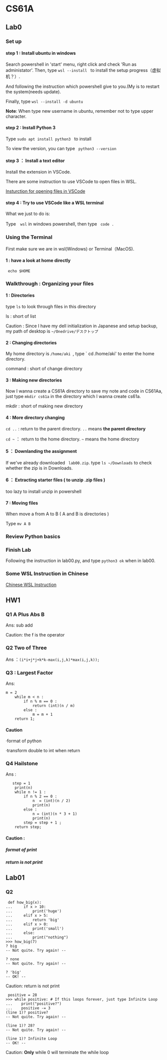 # CS61A
## Lab0
### Set up
#### step 1 : Install ubuntu in windows

Search powershell in 'start' menu, right click and check 'Run as administator'.
Then, type `wsl --install ` to install the setup progress（虚拟机？）.

And following the instruction which powershell give to you.(My is to restart the system(needs update).

Finally, type `wsl --install -d ubuntu`

**Note**: When type new username in ubuntu, remember not to type upper character.

#### step 2 : Install Python 3

Type `sudo apt install python3 ` to install  <!--apt: an instruction progress which install, update, delete and control application packs.-->

To view the version, you can type ` python3 --version`

#### step 3 ： Install a text editor

Install the extension in VSCode.

There are some instruction to use VSCode to open files in WSL.

[Insturction for opening files in VSCode](https://code.visualstudio.com/docs/remote/wsl#_open-a-remote-folder-or-workspace)

#### step 4 : Try to use VSCode like a WSL terminal

What we just to do is:

Type　` wsl ` in windows powershell, then type ` code .`

### Using the Terminal

First make sure we are in wsl(Windows) or Terminal（MacOS).

#### 1 : have a look at home directly

` echo $HOME`

### Walkthrough : Organizing your files

#### 1 : Directories

type ` ls ` to look through files in this directory

ls : short of list

Caution : Since I have my dell initialization in Japanese and setup backup, my path of desktop is `~/Onedrive/デスクトップ　`

#### 2 : Changing directories

My home directory is `/home/aki `, type ` cd /home/aki' to enter the home directory.

command : short of change directory

#### 3 : Making new directories

Now I wanna create a CS61A directory to save my note and code in CS61Aa, just type ` mkdir cs61a ` in the directory which I wanna create cs61a.

mkdir : short of making new directory

#### 4 :  More directory changing

` cd .. ` : return to the parent directory. ` .. ` means **the parent directory**

` cd ~ ` ： return to the home directory. ` ~ ` means the home directory

#### 5 ： Downlanding the assignment

If we've already downloaded ` lab00.zip`. type ` ls ~/Downloads ` to check whether the zip is in Downloads.

#### 6 ： Extracting starter files ( to unzip .zip files )

too lazy to install unzip in powershell

#### 7 : Moving files

When move a from A to B ( A and B is directories )

Type ` mv A B `

### Review Python basics 

### Finish Lab

Following the instruction in lab00.py, and type ` python3 ok ` when in lab00.

### Some WSL Instruction in Chinese 

[Chinese WSL Instruction](https://mp.weixin.qq.com/s?__biz=MzA3NjY2NzY1MA==&mid=2649740495&idx=1&sn=a7c98cc5db24a572ce78b24f581fe425&chksm=8746baa2b03133b467dd869409f6cf45a5e4438a6e3f8368372806ad45ff6933923b2946eb93&scene=27)


## HW1

### Q1 A Plus Abs B

Ans: sub add

Caution: the f is the operator

### Q2 Two of Three

Ans ：`(i*i+j*j+k*k-max(i,j,k)*max(i,j,k));`

### Q3 : Largest Factor

Ans:

```
m = 2
    while m < n :
        if n % m == 0 :
            return (int)(n / m)
        else :
            m = m + 1       
    return 1;
```

#### Caution

·format of python

·transform double to int when return

### Q4 Hailstone

Ans : 
```
   step = 1
    print(n)
    while n != 1 :
        if n % 2 == 0 :
            n  = (int)(n / 2) 
            print(n)
        else :
            n = (int)(n * 3 + 1) 
            print(n)
        step = step + 1 ;
    return step;
```
#### Caution : 

##### format of print

##### return is not print 


## Lab01

### Q2

```
 def how_big(x):
...     if x > 10:
...         print('huge')
...     elif x > 5:
...         return 'big'
...     elif x > 0:
...         print('small')
...     else:
...         print("nothing")
>>> how_big(7)
? big
-- Not quite. Try again! --

? none
-- Not quite. Try again! --

? 'big'
-- OK! --
```
Caution: return is not print

```
 positive = 28
>>> while positive: # If this loops forever, just type Infinite Loop
...    print("positive?")
...    positive -= 3
(line 1)? positive?
-- Not quite. Try again! --

(line 1)? 28?
-- Not quite. Try again! --

(line 1)? Infinite Loop
-- OK! --
```
Caution: **Only** while 0 will terminate the while loop



